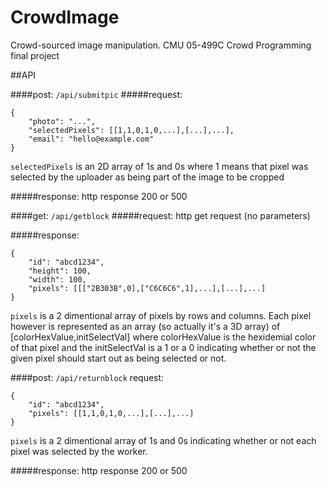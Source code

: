 CrowdImage
==========

Crowd-sourced image manipulation. CMU 05-499C Crowd Programming final project
  

##API

####post: `/api/submitpic`
#####request:
	
	{
		"photo": "...",
		"selectedPixels": [[1,1,0,1,0,...],[...],...],
		"email": "hello@example.com"
	}
`selectedPixels` is an 2D array of 1s and 0s where 1 means that pixel was selected by the uploader as being part of the image to be cropped

#####response:
http response 200 or 500

####get: `/api/getblock`
#####request:
http get request (no parameters)

#####response:
	
	{
		"id": "abcd1234",
		"height": 100,
		"width": 100,
		"pixels": [[["2B303B",0],["C6C6C6",1],...],[...],...]
	}
`pixels` is a 2 dimentional array of pixels by rows and columns. Each pixel however is represented as an array (so actually it's a 3D array) of [colorHexValue,initSelectVal] where colorHexValue is the hexidemial color of that pixel and the initSelectVal is a 1 or a 0 indicating whether or not the given pixel should start out as being selected or not.

####post: `/api/returnblock`
request:
	
	{
		"id": "abcd1234",
		"pixels": [[1,1,0,1,0,...],[...],...]
	}
`pixels` is a 2 dimentional array of 1s and 0s indicating whether or not each pixel was selected by the worker.

#####response:
http response 200 or 500